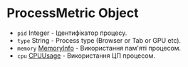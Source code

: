 # ProcessMetric Object

* `pid` Integer - Ідентифікатор процесу.
* `type` String - Process type (Browser or Tab or GPU etc).
* `memory` [MemoryInfo](memory-info.md) - Використання пам'яті процесом.
* `cpu` [CPUUsage](cpu-usage.md) - Використання ЦП процесом.